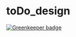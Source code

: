 toDo_design
===========

[![Greenkeeper badge](https://badges.greenkeeper.io/timestep/toDo_design.svg)](https://greenkeeper.io/)
